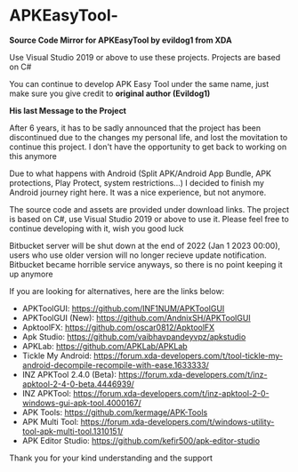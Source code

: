 # APKEasyTool-
**Source Code Mirror for APKEasyTool by evildog1 from XDA**

Use Visual Studio 2019 or above to use these projects. Projects are based on C#

You can continue to develop APK Easy Tool under the same name, just make sure you give credit to **original author (Evildog1)**

__His last Message to the Project__

After 6 years, it has to be sadly announced that the project has been discontinued due to the changes my personal life, and lost the movitation to continue this project. I don't have the opportunity to get back to working on this anymore

Due to what happens with Android (Split APK/Android App Bundle, APK protections, Play Protect, system restrictions...) I decided to finish my Android journey right here. It was a nice experience, but not anymore.

The source code and assets are provided under download links. The project is based on C#, use Visual Studio 2019 or above to use it. Please feel free to continue developing with it, wish you good luck

Bitbucket server will be shut down at the end of 2022 (Jan 1 2023 00:00), users who use older version will no longer recieve update notification. Bitbucket became horrible service anyways, so there is no point keeping it up anymore

If you are looking for alternatives, here are the links below:

- APKToolGUI: https://github.com/INF1NUM/APKToolGUI 
- APKToolGUI (New): https://github.com/AndnixSH/APKToolGUI
- ApktoolFX: https://github.com/oscar0812/ApktoolFX
- Apk Studio: https://github.com/vaibhavpandeyvpz/apkstudio
- APKLab: https://github.com/APKLab/APKLab
- Tickle My Android: https://forum.xda-developers.com/t/tool-tickle-my-android-decompile-recompile-with-ease.1633333/
- INZ APKTool 2.4.0 (Beta): https://forum.xda-developers.com/t/inz-apktool-2-4-0-beta.4446939/
- INZ APKTool: https://forum.xda-developers.com/t/inz-apktool-2-0-windows-gui-apk-tool.4000167/
- APK Tools: https://github.com/kermage/APK-Tools
- APK Multi Tool: https://forum.xda-developers.com/t/windows-utility-tool-apk-multi-tool.1310151/
- APK Editor Studio: https://github.com/kefir500/apk-editor-studio

Thank you for your kind understanding and the support
